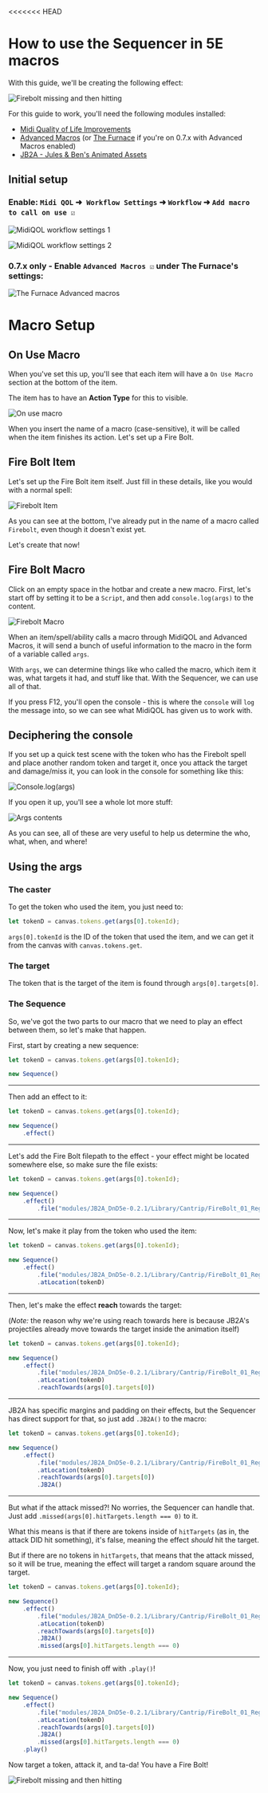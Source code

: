 <<<<<<< HEAD
# How to use the Sequencer in 5E macros

With this guide, we'll be creating the following effect:

![Firebolt missing and then hitting](images/firebolt.gif)

For this guide to work, you'll need the following modules installed:
* [Midi Quality of Life Improvements](https://foundryvtt.com/packages/midi-qol/)
* [Advanced Macros](https://foundryvtt.com/packages/advanced-macros) (or [The Furnace](https://foundryvtt.com/packages/furnace) if you're on 0.7.x with Advanced Macros enabled)
* [JB2A - Jules & Ben's Animated Assets](https://foundryvtt.com/packages/JB2A_DnD5e)

## Initial setup

### Enable: `Midi QOL` ➜` Workflow Settings` ➜ `Workflow` ➜ `Add macro to call on use ☑️`️
   
![MidiQOL workflow settings 1](images/img.png)

![MidiQOL workflow settings 2](images/img_1.png)

### 0.7.x only - Enable `Advanced Macros ☑️` under The Furnace's settings:

![The Furnace Advanced macros](images/img_2.png)

# Macro Setup

## On Use Macro

When you've set this up, you'll see that each item will have a `On Use Macro` section at the bottom of the item.

The item has to have an **Action Type** for this to visible.

![On use macro](images/img_3.png)

When you insert the name of a macro (case-sensitive), it will be called when the item finishes its action. Let's set up a Fire Bolt.

## Fire Bolt Item

Let's set up the Fire Bolt item itself. Just fill in these details, like you would with a normal spell:

![Firebolt Item](images/img_4.png)

As you can see at the bottom, I've already put in the name of a macro called `Firebolt`, even though it doesn't exist yet.

Let's create that now!

## Fire Bolt Macro

Click on an empty space in the hotbar and create a new macro. First, let's start off by setting it to be a `Script`, and then add `console.log(args)` to the content.

![Firebolt Macro](images/img_5.png)

When an item/spell/ability calls a macro through MidiQOL and Advanced Macros, it will send a bunch of useful information to the macro in the form of a variable called `args`.

With `args`, we can determine things like who called the macro, which item it was, what targets it had, and stuff like that. With the Sequencer, we can use all of that.

If you press F12, you'll open the console - this is where the `console` will `log` the message into, so we can see what MidiQOL has given us to work with.

## Deciphering the console

If you set up a quick test scene with the token who has the Firebolt spell and place another random token and target it, once you attack the target and damage/miss it, you can look in the console for something like this:

![Console.log(args)](images/img_6.png)

If you open it up, you'll see a whole lot more stuff:

![Args contents](images/img_7.png)

As you can see, all of these are very useful to help us determine the who, what, when, and where!

## Using the args

### The caster

To get the token who used the item, you just need to:

```js
let tokenD = canvas.tokens.get(args[0].tokenId);
```

`args[0].tokenId` is the ID of the token that used the item, and we can get it from the canvas with `canvas.tokens.get`.

### The target

The token that is the target of the item is found through `args[0].targets[0]`.

### The Sequence

So, we've got the two parts to our macro that we need to play an effect between them, so let's make that happen.

First, start by creating a new sequence:

```js
let tokenD = canvas.tokens.get(args[0].tokenId);

new Sequence()
```

<hr/>

Then add an effect to it:

```js
let tokenD = canvas.tokens.get(args[0].tokenId);

new Sequence()
    .effect()
```

<hr/>

Let's add the Fire Bolt filepath to the effect - your effect might be located somewhere else, so make sure the file exists:

```js
let tokenD = canvas.tokens.get(args[0].tokenId);

new Sequence()
    .effect()
        .file("modules/JB2A_DnD5e-0.2.1/Library/Cantrip/FireBolt_01_Regular_Orange_30ft_1600x400.webm")
```

<hr/>

Now, let's make it play from the token who used the item:

```js
let tokenD = canvas.tokens.get(args[0].tokenId);

new Sequence()
    .effect()
        .file("modules/JB2A_DnD5e-0.2.1/Library/Cantrip/FireBolt_01_Regular_Orange_30ft_1600x400.webm")
        .atLocation(tokenD)
```

<hr/>

Then, let's make the effect **reach** towards the target:

(*Note:* the reason why we're using reach towards here is because JB2A's projectiles already move towards the target inside the animation itself)

```js
let tokenD = canvas.tokens.get(args[0].tokenId);

new Sequence()
    .effect()
        .file("modules/JB2A_DnD5e-0.2.1/Library/Cantrip/FireBolt_01_Regular_Orange_30ft_1600x400.webm")
        .atLocation(tokenD)
        .reachTowards(args[0].targets[0])
```

<hr/>

JB2A has specific margins and padding on their effects, but the Sequencer has direct support for that, so just add `.JB2A()` to the macro:

```js
let tokenD = canvas.tokens.get(args[0].tokenId);

new Sequence()
    .effect()
        .file("modules/JB2A_DnD5e-0.2.1/Library/Cantrip/FireBolt_01_Regular_Orange_30ft_1600x400.webm")
        .atLocation(tokenD)
        .reachTowards(args[0].targets[0])
        .JB2A()
```

<hr/>

But what if the attack missed?! No worries, the Sequencer can handle that. Just add `.missed(args[0].hitTargets.length === 0)` to it.

What this means is that if there are tokens inside of `hitTargets` (as in, the attack DID hit something), it's false, meaning the effect *should* hit the target.

But if there are no tokens in `hitTargets`, that means that the attack missed, so it will be true, meaning the effect will target a random square around the target.

```js
let tokenD = canvas.tokens.get(args[0].tokenId);

new Sequence()
    .effect()
        .file("modules/JB2A_DnD5e-0.2.1/Library/Cantrip/FireBolt_01_Regular_Orange_30ft_1600x400.webm")
        .atLocation(tokenD)
        .reachTowards(args[0].targets[0])
        .JB2A()
        .missed(args[0].hitTargets.length === 0)
```

<hr/>

Now, you just need to finish off with `.play()`!

```js
let tokenD = canvas.tokens.get(args[0].tokenId);

new Sequence()
    .effect()
        .file("modules/JB2A_DnD5e-0.2.1/Library/Cantrip/FireBolt_01_Regular_Orange_30ft_1600x400.webm")
        .atLocation(tokenD)
        .reachTowards(args[0].targets[0])
        .JB2A()
        .missed(args[0].hitTargets.length === 0)
    .play()
```

Now target a token, attack it, and ta-da! You have a Fire Bolt!

![Firebolt missing and then hitting](images/firebolt.gif)
